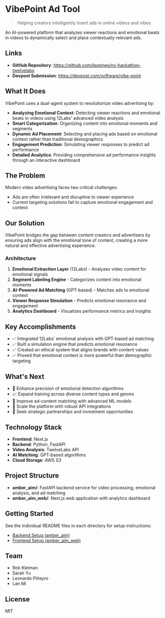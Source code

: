 # VibePoint Ad Tool

> Helping creators intelligently insert ads in online videos and vibes

An AI-powered platform that analyzes viewer reactions and emotional beats in videos to dynamically select and place contextually relevant ads.

## Links

- **GitHub Repository**: https://github.com/leopiney/ny-hackathon-twelvelabs
- **Devpost Submission**: https://devpost.com/software/vibe-point

## What It Does

VibePoint uses a dual-agent system to revolutionize video advertising by:

- **Analyzing Emotional Context**: Detecting viewer reactions and emotional beats in videos using 12Labs' advanced video analysis
- **Smart Categorization**: Organizing content into emotional moments and segments
- **Dynamic Ad Placement**: Selecting and placing ads based on emotional context rather than traditional demographics
- **Engagement Prediction**: Simulating viewer responses to predict ad performance
- **Detailed Analytics**: Providing comprehensive ad performance insights through an interactive dashboard

## The Problem

Modern video advertising faces two critical challenges:
- Ads are often irrelevant and disruptive to viewer experience
- Current targeting solutions fail to capture emotional engagement and context

## Our Solution

VibePoint bridges the gap between content creators and advertisers by ensuring ads align with the emotional tone of content, creating a more natural and effective advertising experience.

### Architecture

1. **Emotional Extraction Layer** (12Labs) - Analyzes video content for emotional signals
2. **Segment Labeling Engine** - Categorizes content into emotional moments
3. **AI-Powered Ad Matching** (GPT-based) - Matches ads to emotional context
4. **Viewer Response Simulation** - Predicts emotional resonance and engagement
5. **Analytics Dashboard** - Visualizes performance metrics and insights

## Key Accomplishments

- ✅ Integrated 12Labs' emotional analysis with GPT-based ad matching
- ✅ Built a simulation engine that predicts emotional resonance
- ✅ Created an ethical system that aligns brands with content values
- ✅ Proved that emotional context is more powerful than demographic targeting

## What's Next

- 🎯 Enhance precision of emotional detection algorithms
- 📈 Expand training across diverse content types and genres
- 🤝 Improve ad-content matching with advanced ML models
- 🚀 Scale the platform with robust API integrations
- 💼 Seek strategic partnerships and investment opportunities

## Technology Stack

- **Frontend**: Next.js
- **Backend**: Python, FastAPI
- **Video Analysis**: TwelveLabs API
- **AI Matching**: GPT-based algorithms
- **Cloud Storage**: AWS S3

## Project Structure

- **amber_aim/**: FastAPI backend service for video processing, emotional analysis, and ad matching
- **amber_aim_web/**: Next.js web application with analytics dashboard

## Getting Started

See the individual README files in each directory for setup instructions:

- [Backend Setup (amber_aim)](./amber_aim/README.md)
- [Frontend Setup (amber_aim_web)](./amber_aim_web/README.md)

## Team

- Rob Kleiman
- Sarah Yu
- Leonardo Piñeyro
- Lan Mi

## License

MIT
